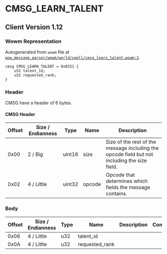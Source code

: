 # CMSG_LEARN_TALENT

## Client Version 1.12

### Wowm Representation

Autogenerated from `wowm` file at [`wow_message_parser/wowm/world/spell/cmsg_learn_talent.wowm:3`](https://github.com/gtker/wow_messages/tree/main/wow_message_parser/wowm/world/spell/cmsg_learn_talent.wowm#L3).
```rust,ignore
cmsg CMSG_LEARN_TALENT = 0x0251 {
    u32 talent_id;
    u32 requested_rank;
}
```
### Header

CMSG have a header of 6 bytes.

#### CMSG Header

| Offset | Size / Endianness | Type   | Name   | Description |
| ------ | ----------------- | ------ | ------ | ----------- |
| 0x00   | 2 / Big           | uint16 | size   | Size of the rest of the message including the opcode field but not including the size field.|
| 0x02   | 4 / Little        | uint32 | opcode | Opcode that determines which fields the message contains.|

### Body

| Offset | Size / Endianness | Type | Name | Description | Comment |
| ------ | ----------------- | ---- | ---- | ----------- | ------- |
| 0x06 | 4 / Little | u32 | talent_id |  |  |
| 0x0A | 4 / Little | u32 | requested_rank |  |  |

